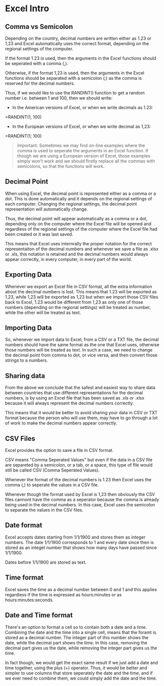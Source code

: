 # Excel Intro

## Comma vs Semicolon

Depending on the country, decimal numbers are written either as 1.23 or 1,23 and Excel automatically uses the correct format, depending on the regional settings of the computer.

If the format 1.23 is used, then the arguments in the Excel functions should be seperated with a comma (,).

Otherwise, if the format 1,23 is used, then the arguments in the Excel functions should be separated with a semicolon (;) as the comma is reserved for the decimal numbers.

Thus, if we would like to use the RANDINT() function to get a random number i.e. between 1 and 100, then we should write:

* In the American versions of Excel, or when we write decimals as 1.23:

=RANDINT(1, 100)

* In the European versions of Excel, or when we write decimal as 1,23:

=RANDINT(1; 100)

> Important: Sometimes we may find on-line examples where the comma is used to seperate the arguments in an Excel function. If though we are using a European version of Excel, those examples simply won't work and we should firstly replace all the commas with semicolons, so that the functions will work.

## Decimal Point

When using Excel, the decimal point is represented either as a comma or a dot. This is done automatically and it depends on the regional settings of each computer. Changing the regional settings, the decimal point representation will automatically change.  

Thus, the decimal point will appear automatically as a comma or a dot, depending only on the computer where the Excel file will be opened and regardless of the regional settings of the computer where the Excel file had been created or it was last saved.

This means that Excel uses internrally the proper notation for the correct representaiton of the decimal numbers and whenever we save a file as .xlsx or .xls, this notation is retained and the decimal numbers would always appear correctly, in every computer, in every part of the world.

## Exporting Data

Whenever we export an Excel file in CSV format, all the extra information about the decimal numbers is lost. This means that 1.23 will be exported as 1.23, while 1,23 will be exported as 1,23 but when we import those CSV files back to Excel, 1.23 would be different from 1,23 as only one of those numbers (depending on the regional settings) will be treated as number, while the other will be treated as text.

## Importing Data

So, whenever we import data to Excel, from a CSV or a TXT file, the decimal numbers should have the same format as the one that Excel uses, otherwise those numbers will be treated as text. In such a case, we need to change the decimal point from comma to dot, or vice versa, and then convert those strings to a numbers.

## Sharing data

From the above we conclude that the safest and easiest way to share data between countries that use different representations for the decimal numbers, is by using an Excel file that has been saved as .xls or .xlsx because it will always represent the decimal numbers correctly.

This means that it would be better to avoid sharing your data in CSV or TXT format because the person who will use them, may have to go through a lot of work to make the decimal numbers appear correctly.

## CSV Files

Excel provides the option to save a file in CSV format. 

CSV means "Comma Seperated Values" but even if the data in a CSV file are separeted by a semicolon, or a tab, or a space, this type of file would still be called CSV (Comma Seperated Values).

Whenever the format of the decimal numbers is 1.23 then Excel uses the comma (,) to seperate the values in a CSV file.

Whenever though the format used by Excel is 1,23 then obviously the CSV files cannont have the comma as a seperator because the comma is already being used in the decimal numbers. In this case, Excel uses the semicolon to separate the values in the CSV files.

## Date format

Excel accepts dates starting from 1/1/1900 and stores them as integer numbers. The date 1/1/1900 corresponds to 1 and every date since then is stored as an integet number that shows how many days have passed since 1/1/1900.

Dates before 1/1/1900 are stored as text.

## Time format

Excel saves the time as a decimal number between 0 and 1 and this applies regardless if the time is expressed as hours:minutes or as hours:minutes:seconds.

## Date and Time format

There's an option to format a cell so to contain both a date and a time. Combining the date and the time into a single cell, means that the foramt is stored as a decimal number. The integer part of this number shows the date, while the decimal part shows the time. In this case, removing the decimal part gives us the date, while removing the integer part  gives us the time.

In fact though, we would get the exact same result if we just add a date and time together, using the plus (+) operator. Thus, it would be better and simpler to use columns that store seperately the date and the time, and if we ever need to combine them, we could simply add the date and the time.
